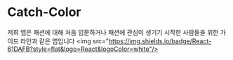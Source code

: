 # Catch-Color
저희 앱은 패션에 대해 처음 입문하거나 패션에 관심이 생기기 시작한 사람들을 위한 가이드 라인과 같은 앱입니다
<img src="https://img.shields.io/badge/React-61DAFB?style=flat&logo=React&logoColor=white"/> 
